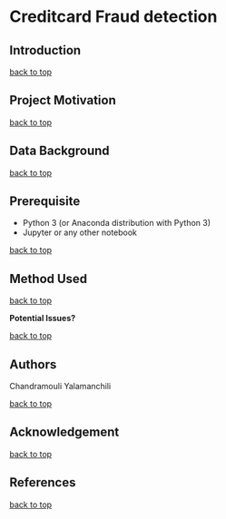 <!--
---
title: Creditcard Fraud detection
author: Chandramouli Yalamanchili
date: today
---
-->
# <a name="top">Creditcard Fraud detection</a>

## Introduction

[back to top](#top)

## Project Motivation

[back to top](#top)

## Data Background

[back to top](#top)

## Prerequisite
* Python 3 (or Anaconda distribution with Python 3)
* Jupyter or any other notebook

[back to top](#top)

## Method Used

[back to top](#top)

**Potential Issues?**

[back to top](#top)


## Authors
Chandramouli Yalamanchili

[back to top](#top)

## Acknowledgement

[back to top](#top)

## References

[back to top](#top)
